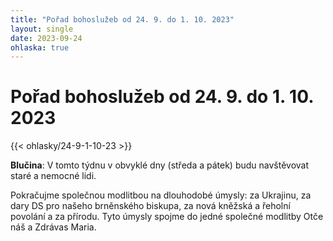 ```yaml
---
title: "Pořad bohoslužeb od 24. 9. do 1. 10. 2023"
layout: single
date: 2023-09-24
ohlaska: true
---
```

# Pořad bohoslužeb od 24. 9. do 1. 10. 2023

{{< ohlasky/24-9-1-10-23 >}}

**Blučina**: V tomto týdnu v obvyklé dny (středa a pátek) budu navštěvovat staré a nemocné lidi.

Pokračujme společnou modlitbou na dlouhodobé úmysly: za Ukrajinu, za dary DS pro našeho brněnského biskupa, za nová kněžská a řeholní povolání a za přírodu. Tyto úmysly spojme do jedné společné modlitby Otče náš a Zdrávas Maria.